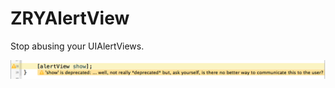ZRYAlertView
============

Stop abusing your UIAlertViews.

![](https://raw.githubusercontent.com/marianoabdala/ZRYAlertView/master/Resources/show.png)
